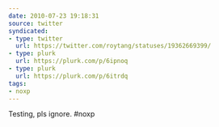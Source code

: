 ```yaml
---
date: 2010-07-23 19:18:31
source: twitter
syndicated:
- type: twitter
  url: https://twitter.com/roytang/statuses/19362669399/
- type: plurk
  url: https://plurk.com/p/6ipnoq
- type: plurk
  url: https://plurk.com/p/6itrdq
tags:
- noxp
---
```


Testing, pls ignore. #noxp